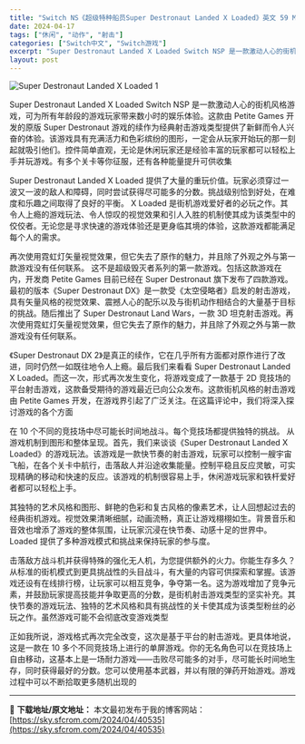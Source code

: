 ```yaml
---
title: "Switch NS《超级特种船员Super Destronaut Landed X Loaded》英文 59 M"
date: 2024-04-17
tags: ["休闲", "动作", "射击"]
categories: ["Switch中文", "Switch游戏"]
excerpt: "Super Destronaut Landed X Loaded Switch NSP 是一款激动人心的街机风格游戏，可为所有年龄段的游戏玩家带来数小时的娱乐体验。这款由 Petite Games 开发的原版 Super Destronaut 游戏的续作为经典射击游戏类型提供了新鲜而令人兴奋的体验。&hellip;"
layout: post
---
```


<img class="aligncenter" src="https://sky.sfcrom.com/wp-content/uploads/2024/04/20240417112144-29a58.jpeg" alt="Super Destronaut Landed X Loaded 1" />

Super Destronaut Landed X Loaded Switch NSP 是一款激动人心的街机风格游戏，可为所有年龄段的游戏玩家带来数小时的娱乐体验。这款由 Petite Games 开发的原版 Super Destronaut 游戏的续作为经典射击游戏类型提供了新鲜而令人兴奋的体验。该游戏具有充满活力和色彩缤纷的图形，一定会从玩家开始玩的那一刻起就吸引他们。控件简单直观，无论是休闲玩家还是经验丰富的玩家都可以轻松上手并玩游戏。有多个关卡等你征服，还有各种能量提升可供收集

Super Destronaut Landed X Loaded 提供了大量的重玩价值。玩家必须穿过一波又一波的敌人和障碍，同时尝试获得尽可能多的分数。挑战级别恰到好处，在难度和乐趣之间取得了良好的平衡。 X Loaded 是街机游戏爱好者的必玩之作。其令人上瘾的游戏玩法、令人惊叹的视觉效果和引人入胜的机制使其成为该类型中的佼佼者。无论您是寻求快速的游戏体验还是更身临其境的体验，这款游戏都能满足每个人的需求。

再次使用霓虹灯矢量视觉效果，但它失去了原作的魅力，并且除了外观之外与第一款游戏没有任何联系。
这不是超级毁灭者系列的第一款游戏。包括这款游戏在内，开发商 Petite Games 目前已经在 Super Destronaut 旗下发布了四款游戏。最初的版本《Super Destronaut DX》是一款受《太空侵略者》启发的射击游戏，具有矢量风格的视觉效果、震撼人心的配乐以及与街机动作相结合的大量基于目标的挑战。随后推出了 Super Destronaut Land Wars，一款 3D 坦克射击游戏。再次使用霓虹灯矢量视觉效果，但它失去了原作的魅力，并且除了外观之外与第一款游戏没有任何联系。

《Super Destronaut DX 2》是真正的续作，它在几乎所有方面都对原作进行了改进，同时仍然一如既往地令人上瘾。最后我们来看看 Super Destronaut Landed X Loaded。而这一次，形式再次发生变化，将游戏变成了一款基于 2D 竞技场的平台射击游戏，这款备受期待的游戏最近已向公众发布。这款街机风格的射击游戏由 Petite Games 开发，在游戏界引起了广泛关注。在这篇评论中，我们将深入探讨游戏的各个方面

在 10 个不同的竞技场中尽可能长时间地战斗。每个竞技场都提供独特的挑战。
从游戏机制到图形和整体呈现。首先，我们来谈谈《Super Destronaut Landed X Loaded》的游戏玩法。该游戏是一款快节奏的射击游戏，玩家可以控制一艘宇宙飞船，在各个关卡中航行，击落敌人并沿途收集能量。控制平稳且反应灵敏，可实现精确的移动和快速的反应。该游戏的机制很容易上手，休闲游戏玩家和铁杆爱好者都可以轻松上手。

其独特的艺术风格和图形、鲜艳的色彩和复古风格的像素艺术，让人回想起过去的经典街机游戏。视觉效果清晰细腻，动画流畅，真正让游戏栩栩如生。背景音乐和音效也增添了游戏的整体氛围，让玩家沉浸在快节奏、动感十足的世界中。Loaded 提供了多种游戏模式和挑战来保持玩家的参与度。

击落敌方战斗机并获得特殊的强化无人机，为您提供额外的火力。你能生存多久？
从标准的街机模式到更具挑战性的头目战斗，有大量的内容可供探索和掌握。该游戏还设有在线排行榜，让玩家可以相互竞争，争夺第一名。这为游戏增加了竞争元素，并鼓励玩家提高技能并争取更高的分数，是街机射击游戏类型的坚实补充。其快节奏的游戏玩法、独特的艺术风格和具有挑战性的关卡使其成为该类型粉丝的必玩之作。虽然游戏可能不会彻底改变游戏类型

正如我所说，游戏格式再次完全改变，这次是基于平台的射击游戏。更具体地说，这是一款在 10 多个不同竞技场上进行的单屏游戏。你的无名角色可以在竞技场上自由移动，这基本上是一场耐力游戏——击败尽可能多的对手，尽可能长时间地生存，同时获得最好的分数。您可以使用基本武器，并以有限的弹药开始游戏。游戏过程中可以不断拾取更多随机出现的

---
📖 **下载地址/原文地址：** 本文最初发布于我的博客网站：[https://sky.sfcrom.com/2024/04/40535](https://sky.sfcrom.com/2024/04/40535)
